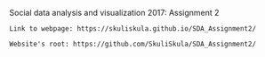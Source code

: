 Social data analysis and visualization 2017: Assignment 2

	Link to webpage: https://skuliskula.github.io/SDA_Assignment2/

	Website's root: https://github.com/SkuliSkula/SDA_Assignment2/
